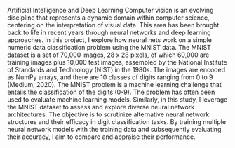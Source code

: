 
Artificial Intelligence and Deep Learning Computer vision is an evolving discipline that represents a dynamic domain within computer science, centering on the interpretation of visual data. This area has been brought back to life in recent years through neural networks and deep learning approaches. In this project, I explore how neural nets work on a simple numeric data classification problem using the MNIST data. The MNIST dataset is a set of 70,000 images, 28 x 28 pixels, of which 60,000 are training images plus 10,000 test images, assembled by the National Institute of Standards and Technology (NIST) in the 1980s. The images are encoded as NumPy arrays, and there are 10 classes of digits ranging from 0 to 9 (Medium, 2020). The MNIST problem is a machine learning challenge that entails the classification of the digits (0-9). The problem has often been used to evaluate machine learning models. Similarly, in this study, I leverage the MNIST dataset to assess and explore diverse neural network architectures. The objective is to scrutinize alternative neural network structures and their efficacy in digit classification tasks. By training multiple neural network models with the training data and subsequently evaluating their accuracy, I aim to compare and appraise their performance.
